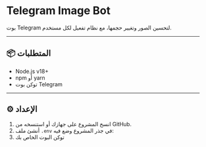 # Telegram Image Bot

بوت Telegram لتحسين الصور وتغيير حجمها، مع نظام تفعيل لكل مستخدم.

---

## 📦 المتطلبات

- Node.js v18+
- npm أو yarn
- توكن بوت Telegram

---

## ⚙️ الإعداد

1. انسخ المشروع على جهازك أو استنسخه من GitHub.
2. أنشئ ملف `.env` في جذر المشروع وضع فيه:
3. توكن البوت الخاص بك

